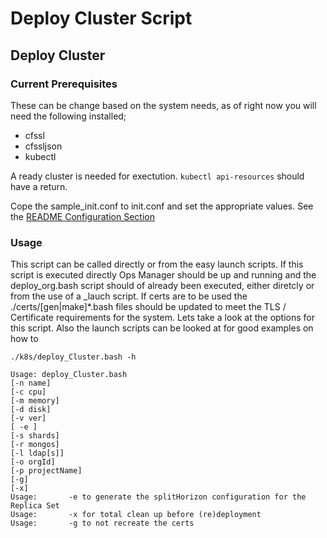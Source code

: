 # Deploy Cluster Script

## Deploy Cluster

### Current Prerequisites

These can be change based on the system needs, as of right now you will need the following installed;

* cfssl
* cfssljson
* kubectl

A ready cluster is needed for exectution.   `kubectl api-resources` should have a return.

Cope the sample_init.conf to init.conf and set the appropriate values.  See the [README Configuration Section](https://github.com/mongodb-Rock/OpsMgr-in-Kubernetes-and-Docker#configuratio "Configure Ops Manager")

### Usage

This script can be called directly or from the easy launch scripts.  If this script is executed directly Ops Manager should be up and running and the deploy_org.bash script should of already been executed, either diretcly or from the use of a _lauch script.  If certs are to be used the ./certs/[gen|make]*.bash files should be updated to meet the TLS / Certificate requirements for the system.  Lets take a look at the options for this script.  Also the launch scripts can be looked at for good examples on how to 

```
./k8s/deploy_Cluster.bash -h

Usage: deploy_Cluster.bash 
[-n name] 
[-c cpu] 
[-m memory] 
[-d disk] 
[-v ver] 
[ -e ] 
[-s shards] 
[-r mongos] 
[-l ldap[s]] 
[-o orgId] 
[-p projectName] 
[-g] 
[-x]
Usage:       -e to generate the splitHorizon configuration for the Replica Set
Usage:       -x for total clean up before (re)deployment
Usage:       -g to not recreate the certs
```
